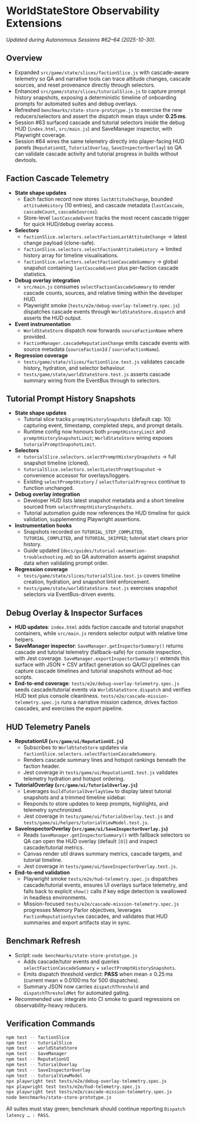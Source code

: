 # WorldStateStore Observability Extensions

_Updated during Autonomous Sessions #62–64 (2025-10-30)._

## Overview
- Expanded `src/game/state/slices/factionSlice.js` with cascade-aware telemetry so QA and narrative tools can trace attitude changes, cascade sources, and reset provenance directly through selectors.
- Enhanced `src/game/state/slices/tutorialSlice.js` to capture prompt history snapshots, exposing a deterministic timeline of onboarding prompts for automated suites and debug overlays.
- Refreshed `benchmarks/state-store-prototype.js` to exercise the new reducers/selectors and assert the dispatch mean stays under **0.25 ms**.
- Session #63 surfaced cascade and tutorial selectors inside the debug HUD (`index.html`, `src/main.js`) and SaveManager inspector, with Playwright coverage.
- Session #64 wires the same telemetry directly into player-facing HUD panels (`ReputationUI`, `TutorialOverlay`, `SaveInspectorOverlay`) so QA can validate cascade activity and tutorial progress in builds without devtools.

## Faction Cascade Telemetry
- **State shape updates**
  - Each faction record now stores `lastAttitudeChange`, bounded `attitudeHistory` (10 entries), and cascade metadata (`lastCascade`, `cascadeCount`, `cascadeSources`).
  - Store-level `lastCascadeEvent` tracks the most recent cascade trigger for quick HUD/debug overlay access.
- **Selectors**
  - `factionSlice.selectors.selectFactionLastAttitudeChange` → latest change payload (clone-safe).
  - `factionSlice.selectors.selectFactionAttitudeHistory` → limited history array for timeline visualisations.
  - `factionSlice.selectors.selectFactionCascadeSummary` → global snapshot containing `lastCascadeEvent` plus per-faction cascade statistics.
- **Debug overlay integration**
  - `src/main.js` consumes `selectFactionCascadeSummary` to render cascade counts, sources, and relative timing within the developer HUD.
  - Playwright smoke (`tests/e2e/debug-overlay-telemetry.spec.js`) dispatches cascade events through `WorldStateStore.dispatch` and asserts the HUD output.
- **Event instrumentation**
  - `WorldStateStore` dispatch now forwards `sourceFactionName` where provided.
  - `FactionManager.cascadeReputationChange` emits cascade events with source metadata (`sourceFactionId` / `sourceFactionName`).
- **Regression coverage**
  - `tests/game/state/slices/factionSlice.test.js` validates cascade history, hydration, and selector behaviour.
  - `tests/game/state/worldStateStore.test.js` asserts cascade summary wiring from the EventBus through to selectors.

## Tutorial Prompt History Snapshots
- **State shape updates**
  - Tutorial slice tracks `promptHistorySnapshots` (default cap: 10) capturing event, timestamp, completed steps, and prompt details.
  - Runtime config now honours both `promptHistoryLimit` and `promptHistorySnapshotLimit`; `WorldStateStore` wiring exposes `tutorialPromptSnapshotLimit`.
- **Selectors**
  - `tutorialSlice.selectors.selectPromptHistorySnapshots` → full snapshot timeline (cloned).
  - `tutorialSlice.selectors.selectLatestPromptSnapshot` → convenience accessor for overlays/loggers.
  - Existing `selectPromptHistory` / `selectTutorialProgress` continue to function unchanged.
- **Debug overlay integration**
  - Developer HUD lists latest snapshot metadata and a short timeline sourced from `selectPromptHistorySnapshots`.
  - Tutorial automation guide now references the HUD timeline for quick validation, supplementing Playwright assertions.
- **Instrumentation hooks**
  - Snapshots recorded on `TUTORIAL_STEP_COMPLETED`, `TUTORIAL_COMPLETED`, and `TUTORIAL_SKIPPED`; tutorial start clears prior history.
  - Guide updated (`docs/guides/tutorial-automation-troubleshooting.md`) so QA automation asserts against snapshot data when validating prompt order.
- **Regression coverage**
  - `tests/game/state/slices/tutorialSlice.test.js` covers timeline creation, hydration, and snapshot limit enforcement.
  - `tests/game/state/worldStateStore.test.js` exercises snapshot selectors via EventBus-driven events.

## Debug Overlay & Inspector Surfaces
- **HUD updates**: `index.html` adds faction cascade and tutorial snapshot containers, while `src/main.js` renders selector output with relative time helpers.
- **SaveManager inspector**: `SaveManager.getInspectorSummary()` returns cascade and tutorial telemetry (fallback-safe) for console inspection, with Jest coverage. `SaveManager.exportInspectorSummary()` extends this surface with JSON + CSV artifact generation so QA/CI pipelines can capture cascade timelines and tutorial snapshots without ad-hoc scripts.
- **End-to-end coverage**: `tests/e2e/debug-overlay-telemetry.spec.js` seeds cascade/tutorial events via `WorldStateStore.dispatch` and verifies HUD text plus console cleanliness. `tests/e2e/cascade-mission-telemetry.spec.js` runs a narrative mission cadence, drives faction cascades, and exercises the export pipeline.

## HUD Telemetry Panels
- **ReputationUI (`src/game/ui/ReputationUI.js`)**
  - Subscribes to `WorldStateStore` updates via `factionSlice.selectors.selectFactionCascadeSummary`.
  - Renders cascade summary lines and hotspot rankings beneath the faction header.
  - Jest coverage in `tests/game/ui/ReputationUI.test.js` validates telemetry hydration and hotspot ordering.
- **TutorialOverlay (`src/game/ui/TutorialOverlay.js`)**
  - Leverages `buildTutorialOverlayView` to display latest tutorial snapshots and a trimmed timeline sidebar.
  - Responds to store updates to keep prompts, highlights, and telemetry synchronized.
  - Jest coverage in `tests/game/ui/TutorialOverlay.test.js` and `tests/game/ui/helpers/tutorialViewModel.test.js`.
- **SaveInspectorOverlay (`src/game/ui/SaveInspectorOverlay.js`)**
  - Reads `SaveManager.getInspectorSummary()` with fallback selectors so QA can open the HUD overlay (default `[O]`) and inspect cascade/tutorial metrics.
  - Canvas render util draws summary metrics, cascade targets, and tutorial timeline.
  - Jest coverage in `tests/game/ui/SaveInspectorOverlay.test.js`.
- **End-to-end validation**
  - Playwright smoke `tests/e2e/hud-telemetry.spec.js` dispatches cascade/tutorial events, ensures UI overlays surface telemetry, and falls back to explicit `show()` calls if key edge detection is swallowed in headless environments.
  - Mission-focused `tests/e2e/cascade-mission-telemetry.spec.js` progresses Memory Parlor objectives, leverages `FactionReputationSystem` cascades, and validates that HUD summaries and export artifacts stay in sync.

## Benchmark Refresh
- Script: `node benchmarks/state-store-prototype.js`
  - Adds cascade/tutor events and queries `selectFactionCascadeSummary` + `selectPromptHistorySnapshots`.
  - Emits dispatch threshold verdict: **PASS** when mean ≤ 0.25 ms (current mean ≈ 0.0100 ms for 500 dispatches).
  - Summary JSON now carries `dispatchThreshold` and `dispatchThresholdMet` for automated gating.
- Recommended use: integrate into CI smoke to guard regressions on observability-heavy reducers.

## Verification Commands
```bash
npm test -- factionSlice
npm test -- tutorialSlice
npm test -- worldStateStore
npm test -- SaveManager
npm test -- ReputationUI
npm test -- TutorialOverlay
npm test -- SaveInspectorOverlay
npm test -- tutorialViewModel
npx playwright test tests/e2e/debug-overlay-telemetry.spec.js
npx playwright test tests/e2e/hud-telemetry.spec.js
npx playwright test tests/e2e/cascade-mission-telemetry.spec.js
node benchmarks/state-store-prototype.js
```

All suites must stay green; benchmark should continue reporting `Dispatch latency … : PASS`.
